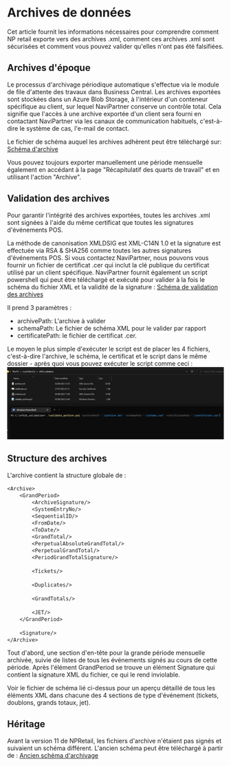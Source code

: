 # Archives de données

Cet article fournit les informations nécessaires pour comprendre comment NP retail exporte vers des archives .xml, comment ces archives .xml sont sécurisées et comment vous pouvez valider qu'elles n'ont pas été falsifiées.
## Archives d'époque

Le processus d'archivage périodique automatique s'effectue via le module de file d'attente des travaux dans Business Central.
Les archives exportées sont stockées dans un Azure Blob Storage, à l'intérieur d'un conteneur spécifique au client, sur lequel NaviPartner conserve un contrôle total.
Cela signifie que l'accès à une archive exportée d'un client sera fourni en contactant NaviPartner via les canaux de communication habituels, c'est-à-dire le système de cas, l'e-mail de contact.

Le fichier de schéma auquel les archives adhèrent peut être téléchargé sur:
[Schéma d'archive](../files/nf525_schema.xsd)

Vous pouvez toujours exporter manuellement une période mensuelle également en accédant à la page "Récapitulatif des quarts de travail" et en utilisant l'action "Archive".

## Validation des archives

Pour garantir l'intégrité des archives exportées, toutes les archives .xml sont signées à l'aide du même certificat que toutes les signatures d'événements POS.

La méthode de canonisation XMLDSIG est XML-C14N 1.0 et la signature est effectuée via RSA & SHA256 comme toutes les autres signatures d'événements POS.
Si vous contactez NaviPartner, nous pouvons vous fournir un fichier de certificat .cer qui inclut la clé publique du certificat utilisé par un client spécifique.
NaviPartner fournit également un script powershell qui peut être téléchargé et exécuté pour valider à la fois le schéma du fichier XML et la validité de la signature :
[Schéma de validation des archives](../files/nf525_validate_archive.ps1)

Il prend 3 paramètres :
- archivePath: L'archive à valider
- schemaPath: Le fichier de schéma XML pour le valider par rapport
- certificatePath: le fichier de certificat .cer.

Le moyen le plus simple d'exécuter le script est de placer les 4 fichiers, c'est-à-dire l'archive, le schéma, le certificat et le script dans le même dossier - après quoi vous pouvez exécuter le script comme ceci :
![Exécution du script](../images/script_execution.png)

## Structure des archives

L'archive contient la structure globale de :
```
<Archive>
    <GrandPeriod>
        <ArchiveSignature/>
        <SystemEntryNo/>
        <SequentialID/>
        <FromDate/>
        <ToDate/>
        <GrandTotal/>
        <PerpetualAbsoluteGrandTotal/>
        <PerpetualGrandTotal/>
        <PeriodGrandTotalSignature/>

        <Tickets/>        

        <Duplicates/>        

        <GrandTotals/>        

        <JET/>        
    </GrandPeriod>

    <Signature/>    
</Archive>
```
Tout d'abord, une section d'en-tête pour la grande période mensuelle archivée, suivie de listes de tous les événements signés au cours de cette période.
Après l'élément GrandPeriod se trouve un élément Signature qui contient la signature XML du fichier, ce qui le rend inviolable.

Voir le fichier de schéma lié ci-dessus pour un aperçu détaillé de tous les éléments XML dans chacune des 4 sections de type d'événement (tickets, doublons, grands totaux, jet).

## Héritage

Avant la version 11 de NPRetail, les fichiers d'archive n'étaient pas signés et suivaient un schéma différent. L'ancien schéma peut être téléchargé à partir de :
[Ancien schéma d'archivage](../files/nf525_schema_old.xsd)